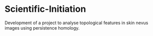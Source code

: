 # Scientific-Initiation
Development of a project to analyse topological features in skin nevus images using persistence homology. 
